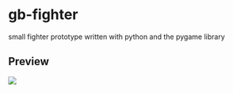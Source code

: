 # gb-fighter
small fighter prototype written with python and the pygame library

## Preview
![](https://github.com/weitnow/gb_fighter/blob/main/Preview.png)